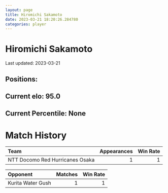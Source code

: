 ```yaml
---  
layout: page  
title: Hiromichi Sakamoto  
date: 2023-03-21 18:20:26.284780  
categories: player  
---
```

# Hiromichi Sakamoto


Last updated: 2023-03-21
## Positions: 

## Current elo: 95.0

## Current Percentile: None

# Match History


| Team                            |   Appearances |   Win Rate |
|:--------------------------------|--------------:|-----------:|
| NTT Docomo Red Hurricanes Osaka |             1 |          1 |

| Opponent          |   Matches |   Win Rate |
|:------------------|----------:|-----------:|
| Kurita Water Gush |         1 |          1 |